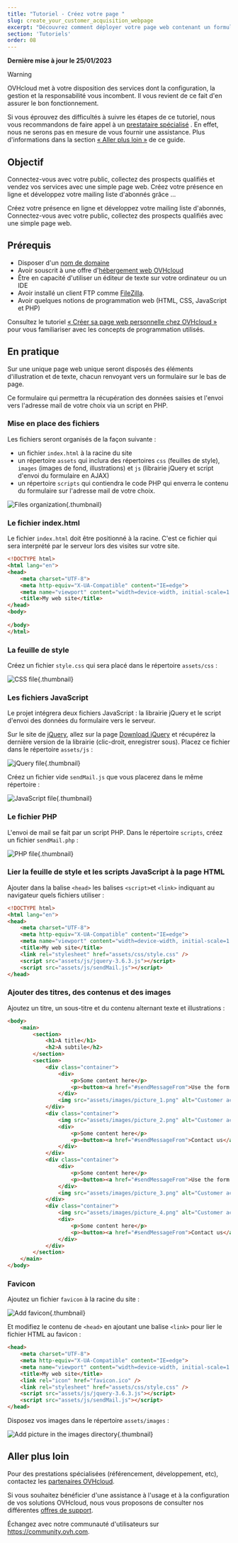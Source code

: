 ```yaml
---
title: "Tutoriel - Créez votre page "
slug: create_your_customer_acquisition_webpage
excerpt: "Découvrez comment déployer votre page web contenant un formulaire de contact qui vous permettra de faire de l'acquisition de nouveaux prospects"
section: 'Tutoriels'
order: 08
---
```


**Dernière mise à jour le 25/01/2023**

> [!warning]
>
> OVHcloud met à votre disposition des services dont la configuration, la gestion et la responsabilité vous incombent. Il vous revient de ce fait d'en assurer le bon fonctionnement.
> 
> Si vous éprouvez des difficultés à suivre les étapes de ce tutoriel, nous vous recommandons de faire appel à un [prestataire spécialisé](https://partner.ovhcloud.com/fr/) . En effet, nous ne serons pas en mesure de vous fournir une assistance. Plus d'informations dans la section [« Aller plus loin »](#go-further) de ce guide.
>

## Objectif

Connectez-vous avec votre public, collectez des prospects qualifiés et vendez vos services avec une simple page web.
Créez votre présence en ligne et développez votre mailing liste d'abonnés grâce ...

Créez votre présence en ligne et développez votre mailing liste d'abonnés, Connectez-vous avec votre public, collectez des prospects qualifiés avec une simple page web.


## Prérequis

- Disposer d'un [nom de domaine](https://www.ovhcloud.com/fr/domains/)
- Avoir souscrit à une offre d'[hébergement web OVHcloud](https://www.ovh.com/fr/hebergement-web/)
- Être en capacité d'utiliser un éditeur de texte sur votre ordinateur ou un IDE
- Avoir installé un client FTP comme [FileZilla](https://filezilla-project.org/download.php).
- Avoir quelques notions de programmation web (HTML, CSS, JavaScript et PHP)

Consultez le tutoriel [« Créer sa page web personnelle chez OVHcloud »](https://docs.ovh.com/fr/hosting/create-your-own-web-page/) pour vous familiariser avec les concepts de programmation utilisés.

## En pratique

Sur une unique page web unique seront disposés des éléments d'illustration et de texte, chacun renvoyant vers un formulaire sur le bas de page.

Ce formulaire qui permettra la récupération des données saisies et l'envoi vers l'adresse mail de votre choix via un script en PHP.

### Mise en place des fichiers

Les fichiers seront organisés de la façon suivante :

- un fichier `index.html` à la racine du site
- un répertoire `assets` qui inclura des répertoires `css` (feuilles de style), `images` (images de fond, illustrations) et `js` (librairie jQuery et script d'envoi du formulaire en AJAX)
- un répertoire `scripts` qui contiendra le code PHP qui enverra le contenu du formulaire sur l'adresse mail de votre choix.

![Files organization](images/create_your_customer_acquisition_webpage_1.png){.thumbnail}

### Le fichier index.html

Le fichier `index.html` doit être positionné à la racine. C'est ce fichier qui sera interprété par le serveur lors des visites sur votre site.

```html
<!DOCTYPE html>
<html lang="en">
<head>
    <meta charset="UTF-8">
    <meta http-equiv="X-UA-Compatible" content="IE=edge">
    <meta name="viewport" content="width=device-width, initial-scale=1.0">
    <title>My web site</title>
</head>
<body>
    
</body>
</html>
```

### La feuille de style

Créez un fichier `style.css` qui sera placé dans le répertoire `assets/css` :

![CSS file](images/create_your_customer_acquisition_webpage_2.png){.thumbnail}

### Les fichiers JavaScript

Le projet intégrera deux fichiers JavaScript : la librairie jQuery et le script d'envoi des données du formulaire vers le serveur.

Sur le site de [jQuery](https://jquery.com/), allez sur la page [Download jQuery](https://jquery.com/download/) et récupérez la dernière version de la librairie (clic-droit, enregistrer sous). Placez ce fichier dans le répertoire `assets/js` :

![jQuery file](images/create_your_customer_acquisition_webpage_3.png){.thumbnail}

Créez un fichier vide `sendMail.js` que vous placerez dans le même répertoire :

![JavaScript file](images/create_your_customer_acquisition_webpage_4.png){.thumbnail}

### Le fichier PHP

L'envoi de mail se fait par un script PHP. Dans le répertoire `scripts`, créez un fichier `sendMail.php` :

![PHP file](images/create_your_customer_acquisition_webpage_5.png){.thumbnail}

### Lier la feuille de style et les scripts JavaScript à la page HTML

Ajouter dans la balise `<head>` les balises `<script>`et `<link>` indiquant au navigateur quels fichiers utiliser :

```html
<!DOCTYPE html>
<html lang="en">
<head>
    <meta charset="UTF-8">
    <meta http-equiv="X-UA-Compatible" content="IE=edge">
    <meta name="viewport" content="width=device-width, initial-scale=1.0">
    <title>My web site</title>
    <link rel="stylesheet" href="assets/css/style.css" />
    <script src="assets/js/jquery-3.6.3.js"></script>
    <script src="assets/js/sendMail.js"></script>
</head>
```

### Ajouter des titres, des contenus et des images

Ajoutez un titre, un sous-titre et du contenu alternant texte et illustrations :

```html
<body>
    <main>
        <section>
            <h1>A title</h1>
            <h2>A subtile</h2>
        </section>
        <section>
            <div class="container">
                <div>
                    <p>Some content here</p>
                    <p><button><a href="#sendMessageFrom">Use the form below</a></button></p>
                </div>
                <img src="assets/images/picture_1.png" alt="Customer acquisition illustration 1" width=600 height=400 />
            </div>
            <div class="container">
                <img src="assets/images/picture_2.png" alt="Customer acquisition illustration 2" width=600 height=400 />
                <div>
                    <p>Some content here</p>
                    <p><button><a href="#sendMessageFrom">Contact us</a></button></p>
                </div>
            </div>
            <div class="container">
                <div>
                    <p>Some content here</p>
                    <p><button><a href="#sendMessageFrom">Use the form below</a></button></p>
                </div>
                <img src="assets/images/picture_3.png" alt="Customer acquisition illustration 3" width=600 height=400 />
            </div>
            <div class="container">
                <img src="assets/images/picture_4.png" alt="Customer acquisition illustration 4" width=600 height=400 />
                <div>
                    <p>Some content here</p>
                    <p><button><a href="#sendMessageFrom">Contact us</a></button></p>
                </div>
            </div>
        </section>
    </main>
</body>
```

### Favicon

Ajoutez un fichier `favicon` à la racine du site :

![Add favicon](images/create_your_customer_acquisition_webpage_6.png){.thumbnail}

Et modifiez le contenu de `<head>` en ajoutant une balise `<link>` pour lier le fichier HTML au favicon :

```html
<head>
    <meta charset="UTF-8">
    <meta http-equiv="X-UA-Compatible" content="IE=edge">
    <meta name="viewport" content="width=device-width, initial-scale=1.0">
    <title>My web site</title>
    <link rel="icon" href="favicon.ico" />
    <link rel="stylesheet" href="assets/css/style.css" />
    <script src="assets/js/jquery-3.6.3.js"></script>
    <script src="assets/js/sendMail.js"></script>
</head>
```

Disposez vos images dans le répertoire `assets/images` :

![Add picture in the images directory](images/create_your_customer_acquisition_webpage_7.png){.thumbnail}

## Aller plus loin <a name="go-further"></a>

Pour des prestations spécialisées (référencement, développement, etc), contactez les [partenaires OVHcloud](https://partner.ovhcloud.com/fr/).

Si vous souhaitez bénéficier d'une assistance à l'usage et à la configuration de vos solutions OVHcloud, nous vous proposons de consulter nos différentes [offres de support](https://www.ovhcloud.com/fr/support-levels/).

Échangez avec notre communauté d'utilisateurs sur <https://community.ovh.com>.